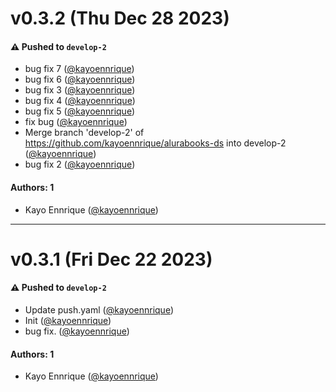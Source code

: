 # v0.3.2 (Thu Dec 28 2023)

#### ⚠️ Pushed to `develop-2`

- bug fix 7 ([@kayoennrique](https://github.com/kayoennrique))
- bug fix 6 ([@kayoennrique](https://github.com/kayoennrique))
- bug fix 3 ([@kayoennrique](https://github.com/kayoennrique))
- bug fix 4 ([@kayoennrique](https://github.com/kayoennrique))
- bug fix 5 ([@kayoennrique](https://github.com/kayoennrique))
- fix bug ([@kayoennrique](https://github.com/kayoennrique))
- Merge branch 'develop-2' of https://github.com/kayoennrique/alurabooks-ds into develop-2 ([@kayoennrique](https://github.com/kayoennrique))
- bug fix 2 ([@kayoennrique](https://github.com/kayoennrique))

#### Authors: 1

- Kayo Ennrique ([@kayoennrique](https://github.com/kayoennrique))

---

# v0.3.1 (Fri Dec 22 2023)

#### ⚠️ Pushed to `develop-2`

- Update push.yaml ([@kayoennrique](https://github.com/kayoennrique))
- Init ([@kayoennrique](https://github.com/kayoennrique))
- bug fix. ([@kayoennrique](https://github.com/kayoennrique))

#### Authors: 1

- Kayo Ennrique ([@kayoennrique](https://github.com/kayoennrique))

